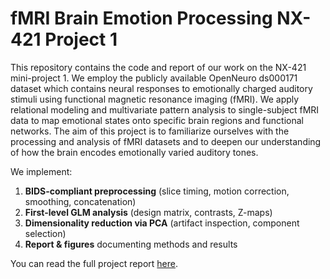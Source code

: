 # fMRI Brain Emotion Processing NX-421 Project 1
This repository contains the code and report of our work on the NX-421 mini-project 1. We employ the publicly available OpenNeuro ds000171 dataset which contains neural responses to 
emotionally charged auditory stimuli using functional magnetic resonance imaging (fMRI).
We apply relational modeling and multivariate pattern analysis to single-subject fMRI data to map emotional states onto specific brain regions and functional networks.
The aim of this project is to familiarize ourselves with the processing and analysis of fMRI datasets and to deepen our understanding of how the brain encodes emotionally varied auditory tones.

We implement:
1. **BIDS-compliant preprocessing** (slice timing, motion correction, smoothing, concatenation)  
2. **First-level GLM analysis** (design matrix, contrasts, Z-maps)  
3. **Dimensionality reduction via PCA** (artifact inspection, component selection)  
4. **Report & figures** documenting methods and results

You can read the full project report [here](./Report.pdf).

